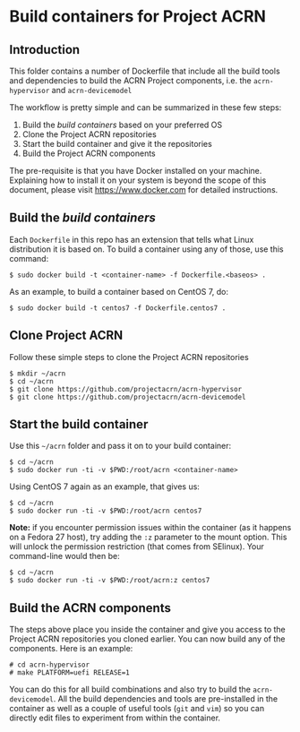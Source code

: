 # Build containers for Project ACRN

## Introduction

This folder contains a number of Dockerfile that include
all the build tools and dependencies to build the ACRN Project
components, i.e. the `acrn-hypervisor` and `acrn-devicemodel`

The workflow is pretty simple and can be summarized in these few steps:

1. Build the *build containers* based on your preferred OS
1. Clone the Project ACRN repositories
1. Start the build container and give it the repositories
1. Build the Project ACRN components

The pre-requisite is that you have Docker installed on your machine.
Explaining how to install it on your system is beyond the scope of this
document, please visit https://www.docker.com for detailed instructions.

## Build the *build containers*

Each `Dockerfile` in this repo has an extension that tells what Linux
distribution it is based on. To build a container using any of those,
use this command:
```
$ sudo docker build -t <container-name> -f Dockerfile.<baseos> .
```

As an example, to build a container based on CentOS 7, do:
```
$ sudo docker build -t centos7 -f Dockerfile.centos7 .
```

## Clone Project ACRN

Follow these simple steps to clone the Project ACRN repositories
```
$ mkdir ~/acrn
$ cd ~/acrn
$ git clone https://github.com/projectacrn/acrn-hypervisor
$ git clone https://github.com/projectacrn/acrn-devicemodel
```

## Start the build container

Use this `~/acrn` folder and pass it on to your build container:
```
$ cd ~/acrn
$ sudo docker run -ti -v $PWD:/root/acrn <container-name>
```

Using CentOS 7 again as an example, that gives us:
```
$ cd ~/acrn
$ sudo docker run -ti -v $PWD:/root/acrn centos7
```

**Note:** if you encounter permission issues within the container (as it
happens on a Fedora 27 host), try adding the `:z` parameter to the mount option.
This will unlock the permission restriction (that comes from SElinux). Your
command-line would then be:
```
$ cd ~/acrn
$ sudo docker run -ti -v $PWD:/root/acrn:z centos7
```

## Build the ACRN components

The steps above place you inside the container and give you access to
the Project ACRN repositories you cloned earlier. You can now build any
of the components. Here is an example:
```
# cd acrn-hypervisor
# make PLATFORM=uefi RELEASE=1
```

You can do this for all build combinations and also try to build the `acrn-devicemodel`.
All the build dependencies and tools are pre-installed in the container as well as a
couple of useful tools (`git` and `vim`) so you can directly edit files to experiment
from within the container.

